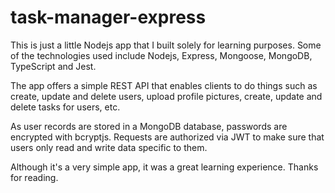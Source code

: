 # task-manager-express

This is just a little Nodejs app that I built solely for learning purposes. Some of the technologies used include Nodejs, Express, Mongoose, MongoDB, TypeScript and Jest. 

The app offers a simple REST API that enables clients to do things such as create, update and delete users, upload profile pictures, create, update and delete tasks for users, etc. 

As user records are stored in a MongoDB database, passwords are encrypted with bcryptjs. Requests are authorized via JWT to make sure that users only read and write data specific to them.

Although it's a very simple app, it was a great learning experience. Thanks for reading.

